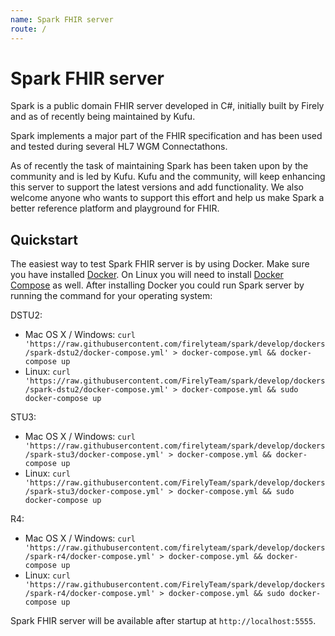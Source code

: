 ```yaml
---
name: Spark FHIR server
route: /
---
```


# Spark FHIR server
Spark is a public domain FHIR server developed in C#, initially built by Firely and as of recently being
maintained by Kufu.

Spark implements a major part of the FHIR specification and has been used and tested during several
HL7 WGM Connectathons.

As of recently the task of maintaining Spark has been taken upon by the community and is led by Kufu.
Kufu and the community, will keep enhancing this server to support the latest versions and add functionality.
We also welcome anyone who wants to support this effort and help us make Spark a better reference
platform and playground for FHIR.


## Quickstart
The easiest way to test Spark FHIR server is by using Docker. Make sure you have installed [Docker](https://docs.docker.com/install/). On Linux you will need to install [Docker Compose](https://docs.docker.com/compose/install/) as well. After installing Docker you could run Spark server by running the command for your operating system: 

DSTU2:
 * Mac OS X / Windows: `curl 'https://raw.githubusercontent.com/firelyteam/spark/develop/dockers/spark-dstu2/docker-compose.yml' > docker-compose.yml && docker-compose up`
 * Linux: `curl 'https://raw.githubusercontent.com/FirelyTeam/spark/develop/dockers/spark-dstu2/docker-compose.yml' > docker-compose.yml && sudo docker-compose up`

STU3:
 * Mac OS X / Windows: `curl 'https://raw.githubusercontent.com/firelyteam/spark/develop/dockers/spark-stu3/docker-compose.yml' > docker-compose.yml && docker-compose up`
 * Linux: `curl 'https://raw.githubusercontent.com/FirelyTeam/spark/develop/dockers/spark-stu3/docker-compose.yml' > docker-compose.yml && sudo docker-compose up`

R4:
 * Mac OS X / Windows: `curl 'https://raw.githubusercontent.com/firelyteam/spark/develop/dockers/spark-r4/docker-compose.yml' > docker-compose.yml && docker-compose up`
 * Linux: `curl 'https://raw.githubusercontent.com/FirelyTeam/spark/develop/dockers/spark-r4/docker-compose.yml' > docker-compose.yml && sudo docker-compose up`

Spark FHIR server will be available after startup at `http://localhost:5555`.
